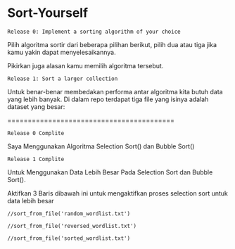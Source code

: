 # Sort-Yourself

```
Release 0: Implement a sorting algorithm of your choice
```
Pilih algoritma sortir dari beberapa pilihan berikut, pilih dua atau tiga jika kamu yakin dapat menyelesaikannya.

Pikirkan juga alasan kamu memilih algoritma tersebut.
```
Release 1: Sort a larger collection
```
Untuk benar-benar membedakan performa antar algoritma kita butuh data yang lebih banyak. Di dalam repo terdapat tiga file yang isinya adalah dataset yang besar:

=========================================
```
Release 0 Complite
```
Saya Menggunakan Algoritma Selection Sort() dan Bubble Sort()

```
Release 1 Complite
```
Untuk Menggunakan Data Lebih Besar Pada Selection Sort dan Bubble Sort().  

Aktifkan 3 Baris dibawah ini untuk mengaktifkan proses selection sort untuk data lebih besar
```
//sort_from_file('random_wordlist.txt')

//sort_from_file('reversed_wordlist.txt')

//sort_from_file('sorted_wordlist.txt')
  ```

